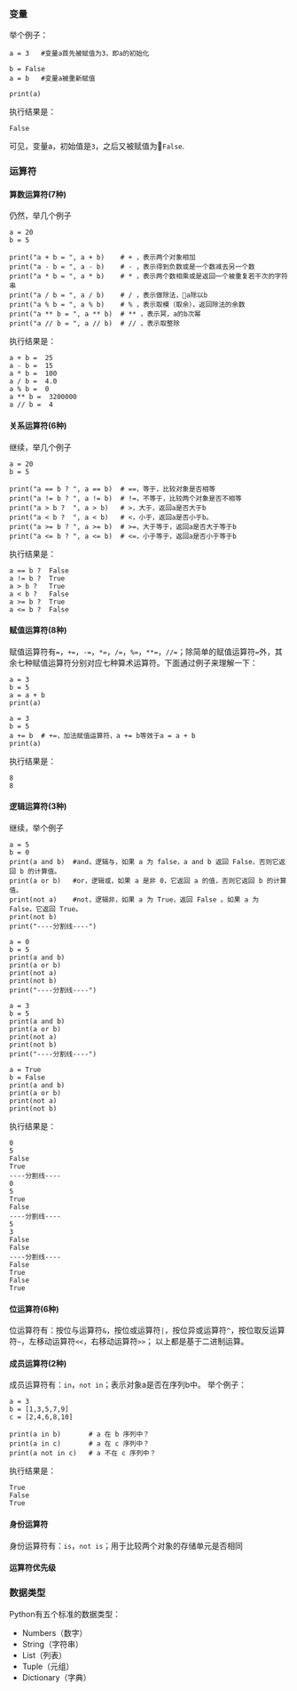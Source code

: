 
### 变量
举个例子：
```
a = 3   #变量a首先被赋值为3，即a的初始化

b = False 
a = b   #变量a被重新赋值

print(a)
```
执行结果是：
```
False
```
可见，变量a，初始值是`3`，之后又被赋值为`False`.

### 运算符
#### 算数运算符(7种)
仍然，举几个例子
```
a = 20
b = 5

print("a + b = ", a + b)    # + ，表示两个对象相加
print("a - b = ", a - b)    # - ，表示得到负数或是一个数减去另一个数
print("a * b = ", a * b)    # * ，表示两个数相乘或是返回一个被重复若干次的字符串
print("a / b = ", a / b)    # / ，表示做除法，a除以b
print("a % b = ", a % b)    # % ，表示取模（取余），返回除法的余数
print("a ** b = ", a ** b)  # ** ，表示冥，a的b次幂
print("a // b = ", a // b)  # // ，表示取整除
```
执行结果是：
```
a + b =  25
a - b =  15
a * b =  100
a / b =  4.0
a % b =  0
a ** b =  3200000
a // b =  4
```
#### 关系运算符(6种)
继续，举几个例子
```
a = 20
b = 5

print("a == b ? ", a == b)  # ==，等于，比较对象是否相等
print("a != b ? ", a != b)  # !=，不等于，比较两个对象是否不相等
print("a > b ?  ", a > b)   # >，大于，返回a是否大于b
print("a < b ?  ", a < b)   # <，小于，返回a是否小于b。
print("a >= b ? ", a >= b)  # >=，大于等于，返回a是否大于等于b
print("a <= b ? ", a <= b)  # <=，小于等于，返回a是否小于等于b
```
执行结果是：
```
a == b ?  False
a != b ?  True
a > b ?   True
a < b ?   False
a >= b ?  True
a <= b ?  False
```
#### 赋值运算符(8种)
赋值运算符有`=`，`+=`，`-=`，`*=`，`/=`，`%=`，`**=`，`//=`；除简单的赋值运算符`=`外，其余七种赋值运算符分别对应七种算术运算符。下面通过例子来理解一下：
```
a = 3
b = 5
a = a + b
print(a)

a = 3
b = 5
a += b  # +=，加法赋值运算符，a += b等效于a = a + b
print(a)
```
执行结果是：
```
8
8
```
#### 逻辑运算符(3种)
继续，举个例子
```
a = 5
b = 0
print(a and b)  #and，逻辑与，如果 a 为 false，a and b 返回 False，否则它返回 b 的计算值。
print(a or b)   #or，逻辑或，如果 a 是非 0，它返回 a 的值，否则它返回 b 的计算值。
print(not a)    #not，逻辑非，如果 a 为 True，返回 False 。如果 a 为 False，它返回 True。
print(not b)
print("----分割线----")

a = 0
b = 5
print(a and b)
print(a or b)
print(not a)
print(not b)
print("----分割线----")

a = 3
b = 5
print(a and b)
print(a or b)
print(not a)
print(not b)
print("----分割线----")

a = True
b = False
print(a and b)
print(a or b)
print(not a)
print(not b)
```
执行结果是：
```
0
5
False
True
----分割线----
0
5
True
False
----分割线----
5
3
False
False
----分割线----
False
True
False
True
```
#### 位运算符(6种)
位运算符有：按位与运算符`&`，按位或运算符`|`，按位异或运算符`^`，按位取反运算符`~`，左移动运算符`<<`，右移动运算符`>>`；
以上都是基于二进制运算。
#### 成员运算符(2种)
成员运算符有：`in`，`not in`；表示对象a是否在序列b中。
举个例子：
```
a = 3
b = [1,3,5,7,9]
c = [2,4,6,8,10]

print(a in b)       # a 在 b 序列中？
print(a in c)       # a 在 c 序列中？
print(a not in c)   # a 不在 c 序列中？
```
执行结果是：
```
True
False
True
```
#### 身份运算符
身份运算符有：`is`，`not is`；用于比较两个对象的存储单元是否相同

#### 运算符优先级
### 数据类型
Python有五个标准的数据类型：
- Numbers（数字）
- String（字符串）
- List（列表）
- Tuple（元组）
- Dictionary（字典）